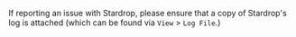 If reporting an issue with Stardrop, please ensure that a copy of Stardrop's log is attached (which can be found via `View` > `Log File`.)
